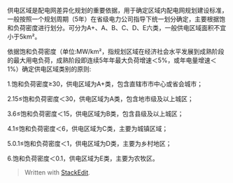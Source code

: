 
供电区域是配电网差异化规划的重要依据，用于确定区域内配电网规划建设标准，一般按照一个规划周期（5年）在省级电力公司指导下统一划分确定，主要根据饱和负荷密度进行划分。可分为A+、A、B、C、D、E六类，一般供电区域面积不宜小于5km²。


依据饱和负荷密度（单位:MW/km²，指规划区域在经济社会水平发展到成熟阶段的最大用电负荷，成熟阶段即连续5年年最大负荷增速＜5%，或年电量增速＜1%）确定供电区域类别的原则:


1.饱和负荷密度≥30，供电区域为A+类，包含直辖市市中心或省会城市；

2.15≤饱和负荷密度＜30，供电区域为A类，包含地市级及以上城区；

3.6≤饱和负荷密度＜15，供电区域为B类，包含县级及以上城区；

4.1≤饱和负荷密度＜6，供电区域为C类，主要为城镇区域；

5.0.1≤饱和负荷密度＜1，供电区域为D类，主要为乡村地区；

6.饱和负荷密度＜0.1，供电区域为E类，主要为农牧区。


> Written with [StackEdit](https://stackedit.io/).
<!--stackedit_data:
eyJwcm9wZXJ0aWVzIjoiZXh0ZW5zaW9uczogLm1kXG4iLCJoaX
N0b3J5IjpbLTE0NTMzNTM1ODhdfQ==
-->